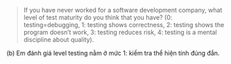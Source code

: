 >If you have never worked for a software development company, what level of test maturity do you think that you have? (0: testing=debugging, 1: testing shows correctness, 2: testing shows the program doesn’t work, 3: testing reduces risk, 4: testing is a mental discipline about quality).

(b)
Em đánh giá level testing nằm ở mức 1: kiểm tra thể hiện tính đúng đắn.